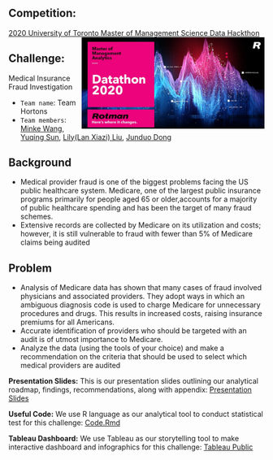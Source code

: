 ## Competition:
[2020 University of Toronto Master of Management Science Data Hackthon](https://www.rotman.utoronto.ca/Degrees/MastersPrograms/MMA/datathon2020/Datathon2020FAQ) <img src='figures/MMA2020logo.png' align="right" height="180"/>

## Challenge: 
Medical Insurance Fraud Investigation
-  `Team name`: Team Hortons
- `Team members`: [Minke Wang](https://github.com/chelseawmk?tab=stars), [Yuqing Sun](https://git.uwaterloo.ca/yasun), [Lily(Lan Xiazi) Liu](https://www.linkedin.com/in/lanxiaziliu/), [Junduo Dong](https://github.com/Junduo123)

## Background
- Medical provider fraud is one of the biggest problems facing the US public healthcare system. Medicare, one of the largest public insurance programs primarily for people aged 65 or older,accounts for a majority of public healthcare spending and has been the target of many fraud schemes.
- Extensive records are collected by Medicare on its utilization and costs; however, it
is still vulnerable to fraud with fewer than 5% of Medicare claims being audited

## Problem
- Analysis of Medicare data has shown that many cases of fraud involved physicians and associated providers. They adopt ways in which an ambiguous diagnosis code is used to charge Medicare for unnecessary procedures and drugs. This results in increased costs, raising insurance premiums for all Americans.
- Accurate identification of providers who should be targeted with an audit is of utmost importance to Medicare.
- Analyze the data (using the tools of your choice) and make a recommendation on the criteria that should be used to select which medical providers are audited

**Presentation Slides:** This is our presentation slides outlining our analytical roadmap, findings, recommendations, along with appendix: [Presentation Slides](https://docs.google.com/presentation/d/1RopED3CJdBxJSxvYBHGgDMfeHC8DBE5cvPtHx__Hqd0/edit#slide=id.ga453bbeaa7_0_43)

**Useful Code:** We use R language as our analytical tool to conduct statistical test for this challenge: [Code.Rmd](https://github.com/Junduo123/Medical-Insurance-Fraud-Investigation./blob/main/Medical%20Insurance%20Fraud%20Investigation%20-%20Team%20Hortons.Rmd)

**Tableau Dashboard:** We use Tableau as our storytelling tool to make interactive dashboard and infographics for this challenge: [Tableau Public](https://public.tableau.com/profile/junduo#!/vizhome/MedicalInsuranceFraudInvestigation/WelcomePage)
